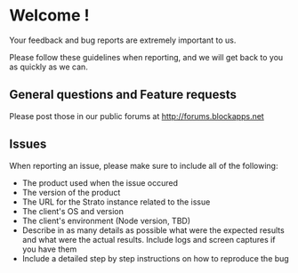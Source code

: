 # Welcome !
Your feedback and bug reports are extremely important to us.

Please follow these guidelines when reporting, and we will get back to you as quickly as we can.

## General questions and Feature requests
Please post those in our public forums at http://forums.blockapps.net

## Issues
When reporting an issue, please make sure to include all of the following:
* The product used when the issue occured
* The version of the product
* The URL for the Strato instance related to the issue
* The client's OS and version
* The client's environment (Node version, TBD)
* Describe in as many details as possible what were the expected results and what were the actual results. Include logs and screen captures if you have them
* Include a detailed step by step instructions on how to reproduce the bug
